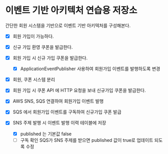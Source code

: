 # 이벤트 기반 아키텍처 연습용 저장소

간단한 회원 시스템을 기반으로 이벤트 기반 아키텍처를 구성해본다.

* [x] 회원 가입이 가능하다.
* [x] 신규 가입 환영 쿠폰을 발급한다.
* [x] 회원 가입 시 신규 가입 쿠폰을 발급한다.
  * [x] ApplicationEventPublisher 사용하여 회원가입 이벤트를 발행하도록 변경

* [x] 회원, 쿠폰 시스템 분리
* [x] 회원 가입 시 쿠폰 API 에 HTTP 요청을 보내 신규가입 쿠폰을 발급한다.

* [x] AWS SNS, SQS 연결하여 회원가입 이벤트 발행
* [x] SQS 에서 회원가입 이벤트를 구독하여 신규가입 쿠폰 발급

* [x] SNS 주제 발행 시 이벤트 발행 이력 테이블에 저장
  * [x] published 는 기본값 false
  * [ ] 구독 확인 SQS가 SNS 주제를 받으면 published 값이 true로 업데이트 되도록 수정 
